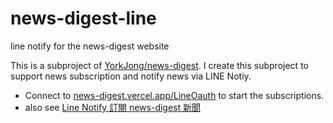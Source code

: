 # news-digest-line
 line notify for the news-digest website

This is a subproject of [YorkJong/news-digest](https://github.com/YorkJong/news-digest). I create this subproject to support news subscription and notify news via LINE Notiy.

- Connect to [news-digest.vercel.app/LineOauth](https://news-digest.vercel.app/LineOauth) to start the subscriptions.
- also see [Line Notify 訂閱 news-digest 新聞](https://news-digest.vercel.app/#/page/Line%20Notify%20訂閱%20news-digest%20新聞)
